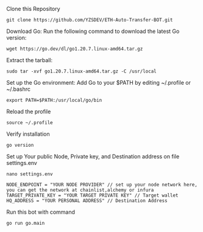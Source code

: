 Clone this Repository

```
git clone https://github.com/YZSDEV/ETH-Auto-Transfer-BOT.git

```
Download Go: Run the following command to download the latest Go version:

```
wget https://go.dev/dl/go1.20.7.linux-amd64.tar.gz

```
Extract the tarball:
```
sudo tar -xvf go1.20.7.linux-amd64.tar.gz -C /usr/local
```
Set up the Go environment: Add Go to your $PATH by editing ~/.profile or ~/.bashrc

```
export PATH=$PATH:/usr/local/go/bin
```
Reload the profile

```
source ~/.profile
```

Verify installation
```
go version
```

Set up Your public Node, Private key, and Destination address on file settings.env
```
nano settings.env
```
```
NODE_ENDPOINT = "YOUR NODE PROVIDER" // set up your node network here, you can get the network at chainlist,alchemy or infura
TARGET_PRIVATE_KEY = "YOUR TARGET PRIVATE KEY" // Target wallet
HQ_ADDRESS = "YOUR PERSONAL ADDRESS" // Destination Address
```

Run this bot with command
```
go run go.main
```









